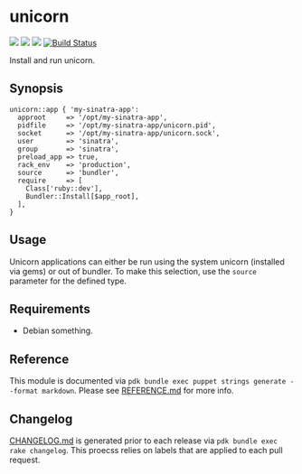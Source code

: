 # unicorn
![](https://img.shields.io/puppetforge/pdk-version/ploperations/unicorn.svg?style=popout)
![](https://img.shields.io/puppetforge/v/ploperations/unicorn.svg?style=popout)
![](https://img.shields.io/puppetforge/dt/ploperations/unicorn.svg?style=popout)
[![Build Status](https://github.com/ploperations/ploperations-unicorn/actions/workflows/ci.yml/badge.svg?branch=main)](https://github.com/ploperations/ploperations-unicorn/actions/workflows/ci.yml)

Install and run unicorn.

Synopsis
--------

    unicorn::app { 'my-sinatra-app':
      approot     => '/opt/my-sinatra-app',
      pidfile     => '/opt/my-sinatra-app/unicorn.pid',
      socket      => '/opt/my-sinatra-app/unicorn.sock',
      user        => 'sinatra',
      group       => 'sinatra',
      preload_app => true,
      rack_env    => 'production',
      source      => 'bundler',
      require     => [
        Class['ruby::dev'],
        Bundler::Install[$app_root],
      ],
    }

Usage
-----

Unicorn applications can either be run using the system unicorn (installed via
gems) or out of bundler. To make this selection, use the `source` parameter for
the defined type.

Requirements
------------

  * Debian something.

## Reference

This module is documented via `pdk bundle exec puppet strings generate --format markdown`. Please see [REFERENCE.md](REFERENCE.md) for more info.

## Changelog

[CHANGELOG.md](CHANGELOG.md) is generated prior to each release via `pdk bundle exec rake changelog`. This proecss relies on labels that are applied to each pull request.

